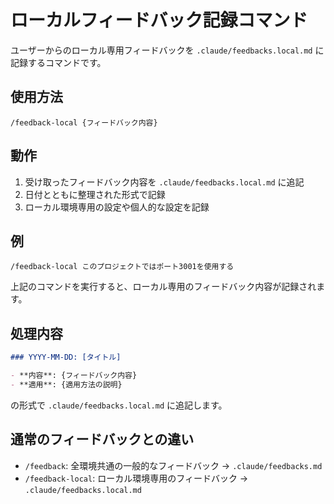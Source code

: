 # ローカルフィードバック記録コマンド

ユーザーからのローカル専用フィードバックを `.claude/feedbacks.local.md` に記録するコマンドです。

## 使用方法

```
/feedback-local {フィードバック内容}
```

## 動作

1. 受け取ったフィードバック内容を `.claude/feedbacks.local.md` に追記
2. 日付とともに整理された形式で記録
3. ローカル環境専用の設定や個人的な設定を記録

## 例

```
/feedback-local このプロジェクトではポート3001を使用する
```

上記のコマンドを実行すると、ローカル専用のフィードバック内容が記録されます。

## 処理内容

```markdown
### YYYY-MM-DD: [タイトル]

- **内容**: {フィードバック内容}
- **適用**: {適用方法の説明}
```

の形式で `.claude/feedbacks.local.md` に追記します。

## 通常のフィードバックとの違い

- `/feedback`: 全環境共通の一般的なフィードバック → `.claude/feedbacks.md`
- `/feedback-local`: ローカル環境専用のフィードバック → `.claude/feedbacks.local.md`
